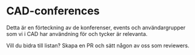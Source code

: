 # CAD-conferences
Detta är en förteckning av de konferenser, events och användargrupper som vi i CAD har användning för och tycker är relevanta. 

Vill du bidra till listan? Skapa en PR och sätt någon av oss som reviewers.
